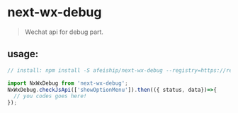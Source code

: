 # next-wx-debug
> Wechat api for debug part.


## usage:
```js
// install: npm install -S afeiship/next-wx-debug --registry=https://registry.npm.taobao.org

import NxWxDebug from 'next-wx-debug';
NxWxDebug.checkJsApi(['showOptionMenu']).then(({ status, data})=>{
  // you codes goes here!
});
```
